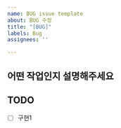 ```yaml
---
name: BUG issue template
about: BUG 수정
title: "[BUG]"
labels: Bug
assignees: ''

---
```


## 어떤 작업인지 설명해주세요

## TODO
- [ ] 구현1
